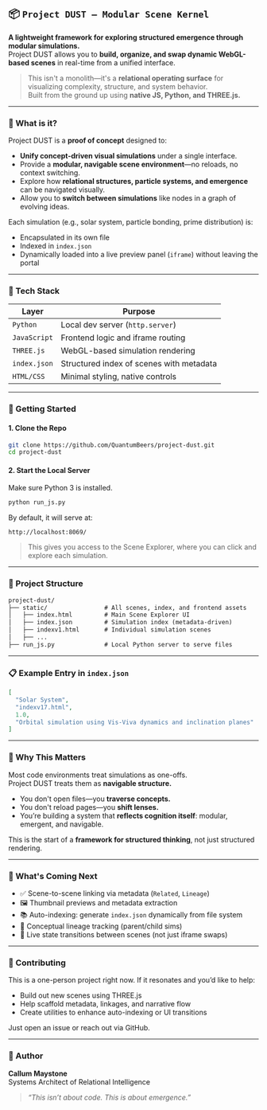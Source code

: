 ## 📦 `Project DUST – Modular Scene Kernel`

**A lightweight framework for exploring structured emergence through modular simulations.**  
Project DUST allows you to **build, organize, and swap dynamic WebGL-based scenes** in real-time from a unified interface.

> This isn't a monolith—it's a **relational operating surface** for visualizing complexity, structure, and system behavior.  
> Built from the ground up using **native JS, Python, and THREE.js.**

---

### 🧠 What is it?

Project DUST is a **proof of concept** designed to:

- **Unify concept-driven visual simulations** under a single interface.
- Provide a **modular, navigable scene environment**—no reloads, no context switching.
- Explore how **relational structures, particle systems, and emergence** can be navigated visually.
- Allow you to **switch between simulations** like nodes in a graph of evolving ideas.

Each simulation (e.g., solar system, particle bonding, prime distribution) is:
- Encapsulated in its own file
- Indexed in `index.json`
- Dynamically loaded into a live preview panel (`iframe`) without leaving the portal

---

### 🧰 Tech Stack

| Layer         | Purpose                                      |
|---------------|----------------------------------------------|
| `Python`      | Local dev server (`http.server`)             |
| `JavaScript`  | Frontend logic and iframe routing            |
| `THREE.js`    | WebGL-based simulation rendering             |
| `index.json`  | Structured index of scenes with metadata     |
| `HTML/CSS`    | Minimal styling, native controls             |

---

### 🚀 Getting Started

#### 1. **Clone the Repo**
```bash
git clone https://github.com/QuantumBeers/project-dust.git
cd project-dust
```

#### 2. **Start the Local Server**
Make sure Python 3 is installed.

```bash
python run_js.py
```

By default, it will serve at:
```
http://localhost:8069/
```

> This gives you access to the Scene Explorer, where you can click and explore each simulation.

---

### 📁 Project Structure

```txt
project-dust/
├── static/                # All scenes, index, and frontend assets
│   ├── index.html         # Main Scene Explorer UI
│   ├── index.json         # Simulation index (metadata-driven)
│   ├── indexv1.html       # Individual simulation scenes
│   ├── ...
├── run_js.py              # Local Python server to serve files
```

---

### 📋 Example Entry in `index.json`
```json
[
  "Solar System",
  "indexv17.html",
  1.0,
  "Orbital simulation using Vis-Viva dynamics and inclination planes"
]
```

---

### 🎯 Why This Matters

Most code environments treat simulations as one-offs.  
Project DUST treats them as **navigable structure.**  

- You don't open files—you **traverse concepts.**
- You don't reload pages—you **shift lenses.**
- You’re building a system that **reflects cognition itself**: modular, emergent, and navigable.

This is the start of a **framework for structured thinking**, not just structured rendering.

---

### 🧩 What's Coming Next

- ✅ Scene-to-scene linking via metadata (`Related`, `Lineage`)
- 🖼️ Thumbnail previews and metadata extraction
- 📚 Auto-indexing: generate `index.json` dynamically from file system
- 🧠 Conceptual lineage tracking (parent/child sims)
- 🔄 Live state transitions between scenes (not just iframe swaps)

---

### 🤝 Contributing

This is a one-person project right now. If it resonates and you’d like to help:
- Build out new scenes using THREE.js
- Help scaffold metadata, linkages, and narrative flow
- Create utilities to enhance auto-indexing or UI transitions

Just open an issue or reach out via GitHub.

---

### 🧬 Author

**Callum Maystone**  
Systems Architect of Relational Intelligence  
> _“This isn’t about code. This is about emergence.”_
